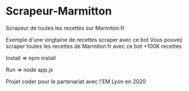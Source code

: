 # Scrapeur-Marmitton
Scrapeur de toutes les recettes sur Marmiton.fr

Exemple d'une vingtaine de recettes scraper avec ce bot 
Vous pouvez scraper toutes les recettes de Marmiton.fr avec ce bot +100K recettes

Install    => npm install


Run        => node app.js

Projet coder pour le partenariat avec l'EM Lyon en 2020

